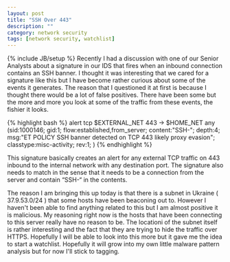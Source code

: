 ```yaml
---
layout: post
title: "SSH Over 443"
description: ""
category: network security
tags: [network security, watchlist]
---
```

{% include JB/setup %}
Recently I had a discussion with one of our Senior Analysts about a signature in our IDS that fires when an inbound connection contains an SSH banner. I thought it was interesting that we cared for a signature like this but I have become rather curious about some of the events it generates. The reason that I questioned it at first is because I thought there would be a lot of false positives. There have been some but the more and more you look at some of the traffic from these events, the fishier it looks.

{% highlight bash %}
alert tcp $EXTERNAL_NET 443 -> $HOME_NET any (sid:1000146; gid:1; flow:established,from_server; content:"SSH-"; depth:4; msg:"ET POLICY SSH banner detected on TCP 443 likely proxy evasion"; classtype:misc-activity; rev:1; )
{% endhighlight %}

This signature basically creates an alert for any external TCP traffic on 443 inbound to the internal network with any destination port. The signature also needs to match in the sense that it needs to be a connection from the server and contain “SSH-“ in the contents.

The reason I am bringing this up today is that there is a subnet in Ukraine ( 37.9.53.0/24 ) that some hosts have been beaconing out to. However I haven't been able to find anything related to this but I am almost positive it is malicious. My reasoning right now is the hosts that have been connecting to this server really have no reason to be. The locationi of the subnet itself is rather interesting and the fact that they are trying to hide the traffic over HTTPS. Hopefully I will be able to look into this more but it gave me the idea to start a watchlist. Hopefully it will grow into my own little malware pattern analysis but for now I'll stick to tagging.
